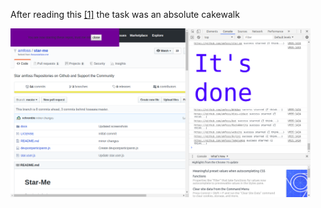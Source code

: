 After reading this <a href="https://github.com/amfoss/star-me">[1]</a> the task was an absolute cakewalk

<img src="task-1_screenshot.png" width="480" height="270">
